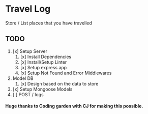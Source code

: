 # Travel Log
Store / List places that you have travelled

## TODO
1. [x] Setup Server
    1. [x] Install Dependencies
    2. [x] Install/Setup Linter
    3. [x] Setup express app
    4. [x] Setup Not Found and Error Middlewares
2. Model DB
    1. [x] Design based on the data to store
3. [x] Setup Mongoose Models
4. [ ] POST / logs

#### Huge thanks to Coding garden with CJ for making this possible.
